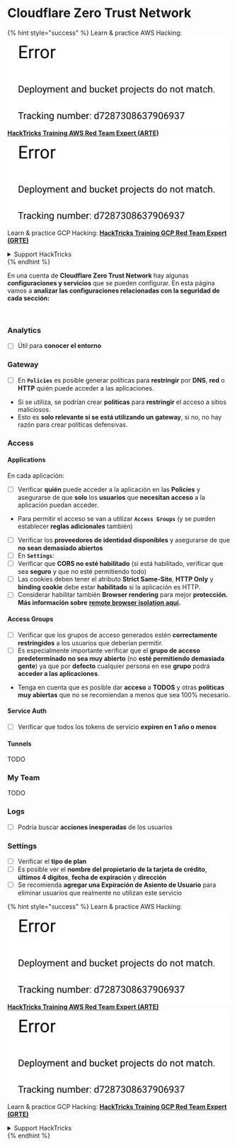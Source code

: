 # Cloudflare Zero Trust Network

{% hint style="success" %}
Learn & practice AWS Hacking:<img src="../../.gitbook/assets/image (1) (1).png" alt="" data-size="line">[**HackTricks Training AWS Red Team Expert (ARTE)**](https://training.hacktricks.xyz/courses/arte)<img src="../../.gitbook/assets/image (1) (1).png" alt="" data-size="line">\
Learn & practice GCP Hacking: <img src="../../.gitbook/assets/image (2).png" alt="" data-size="line">[**HackTricks Training GCP Red Team Expert (GRTE)**<img src="../../.gitbook/assets/image (2).png" alt="" data-size="line">](https://training.hacktricks.xyz/courses/grte)

<details>

<summary>Support HackTricks</summary>

* Check the [**subscription plans**](https://github.com/sponsors/carlospolop)!
* **Join the** 💬 [**Discord group**](https://discord.gg/hRep4RUj7f) or the [**telegram group**](https://t.me/peass) or **follow** us on **Twitter** 🐦 [**@hacktricks\_live**](https://twitter.com/hacktricks\_live)**.**
* **Share hacking tricks by submitting PRs to the** [**HackTricks**](https://github.com/carlospolop/hacktricks) and [**HackTricks Cloud**](https://github.com/carlospolop/hacktricks-cloud) github repos.

</details>
{% endhint %}

En una cuenta de **Cloudflare Zero Trust Network** hay algunas **configuraciones y servicios** que se pueden configurar. En esta página vamos a **analizar las configuraciones relacionadas con la seguridad de cada sección:**

<figure><img src="../../.gitbook/assets/image (206).png" alt=""><figcaption></figcaption></figure>

### Analytics

* [ ] Útil para **conocer el entorno**

### **Gateway**

* [ ] En **`Policies`** es posible generar políticas para **restringir** por **DNS**, **red** o **HTTP** quién puede acceder a las aplicaciones.
* Si se utiliza, se podrían crear **políticas** para **restringir** el acceso a sitios maliciosos.
* Esto es **solo relevante si se está utilizando un gateway**, si no, no hay razón para crear políticas defensivas.

### Access

#### Applications

En cada aplicación:

* [ ] Verificar **quién** puede acceder a la aplicación en las **Policies** y asegurarse de que **solo** los **usuarios** que **necesitan acceso** a la aplicación puedan acceder.
* Para permitir el acceso se van a utilizar **`Access Groups`** (y se pueden establecer **reglas adicionales** también)
* [ ] Verificar los **proveedores de identidad disponibles** y asegurarse de que **no sean demasiado abiertos**
* [ ] En **`Settings`**:
* [ ] Verificar que **CORS no esté habilitado** (si está habilitado, verificar que sea **seguro** y que no esté permitiendo todo)
* [ ] Las cookies deben tener el atributo **Strict Same-Site**, **HTTP Only** y **binding cookie** debe estar **habilitado** si la aplicación es HTTP.
* [ ] Considerar habilitar también **Browser rendering** para mejor **protección. Más información sobre** [**remote browser isolation aquí**](https://blog.cloudflare.com/cloudflare-and-remote-browser-isolation/)**.**

#### **Access Groups**

* [ ] Verificar que los grupos de acceso generados estén **correctamente restringidos** a los usuarios que deberían permitir.
* [ ] Es especialmente importante verificar que el **grupo de acceso predeterminado no sea muy abierto** (no **esté permitiendo demasiada gente**) ya que por **defecto** cualquier persona en ese **grupo** podrá **acceder a las aplicaciones**.
* Tenga en cuenta que es posible dar **acceso** a **TODOS** y otras **políticas muy abiertas** que no se recomiendan a menos que sea 100% necesario.

#### Service Auth

* [ ] Verificar que todos los tokens de servicio **expiren en 1 año o menos**

#### Tunnels

TODO

### My Team

TODO

### Logs

* [ ] Podría buscar **acciones inesperadas** de los usuarios

### Settings

* [ ] Verificar el **tipo de plan**
* [ ] Es posible ver el **nombre del propietario de la tarjeta de crédito**, **últimos 4 dígitos**, **fecha de expiración** y **dirección**
* [ ] Se recomienda **agregar una Expiración de Asiento de Usuario** para eliminar usuarios que realmente no utilizan este servicio

{% hint style="success" %}
Learn & practice AWS Hacking:<img src="../../.gitbook/assets/image (1) (1).png" alt="" data-size="line">[**HackTricks Training AWS Red Team Expert (ARTE)**](https://training.hacktricks.xyz/courses/arte)<img src="../../.gitbook/assets/image (1) (1).png" alt="" data-size="line">\
Learn & practice GCP Hacking: <img src="../../.gitbook/assets/image (2).png" alt="" data-size="line">[**HackTricks Training GCP Red Team Expert (GRTE)**<img src="../../.gitbook/assets/image (2).png" alt="" data-size="line">](https://training.hacktricks.xyz/courses/grte)

<details>

<summary>Support HackTricks</summary>

* Check the [**subscription plans**](https://github.com/sponsors/carlospolop)!
* **Join the** 💬 [**Discord group**](https://discord.gg/hRep4RUj7f) or the [**telegram group**](https://t.me/peass) or **follow** us on **Twitter** 🐦 [**@hacktricks\_live**](https://twitter.com/hacktricks\_live)**.**
* **Share hacking tricks by submitting PRs to the** [**HackTricks**](https://github.com/carlospolop/hacktricks) and [**HackTricks Cloud**](https://github.com/carlospolop/hacktricks-cloud) github repos.

</details>
{% endhint %}
